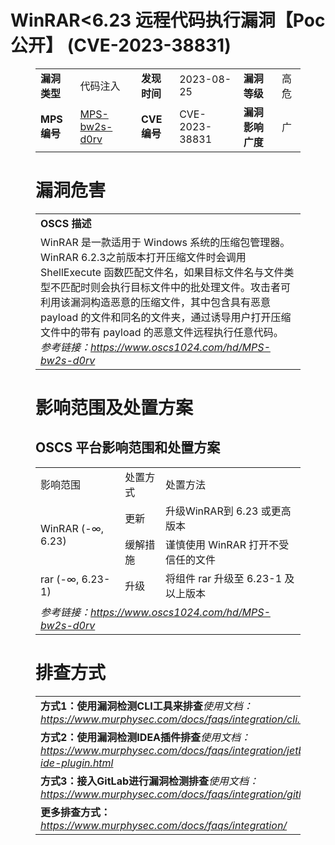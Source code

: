 # WinRAR<6.23 远程代码执行漏洞【Poc公开】 (CVE-2023-38831)
<figure class="wp-block-table">
    <table>
        <tbody>
        <tr>
            <td><strong>漏洞类型</strong></td>
            <td>代码注入</td>
            <td><strong>发现时间</strong></td>
            <td>2023-08-25</td>
            <td><strong>漏洞等级</strong></td>
            <td>高危</td>
        </tr>
        <tr>
            <td><strong>MPS编号</strong></td>
            <td><a href="https://www.oscs1024.com/hd/MPS-bw2s-d0rv">MPS-bw2s-d0rv</a></td>
            <td><strong>CVE编号</strong></td>
            <td>CVE-2023-38831</td>
            <td><strong>漏洞影响广度</strong></td>
            <td>广</td>
        </tr>
        </tbody>
    </table>
</figure>


<figure class="wp-block-table">
    <h1 class="wp-block-heading">漏洞危害</h1>
    <table>
        <tbody>
        <tr>
            <td><strong>OSCS 描述</strong></td>
        </tr>
        <tr>
            <td>WinRAR 是一款适用于 Windows 系统的压缩包管理器。
WinRAR 6.2.3之前版本打开压缩文件时会调用 ShellExecute 函数匹配文件名，如果目标文件名与文件类型不匹配时则会执行目标文件中的批处理文件。攻击者可利用该漏洞构造恶意的压缩文件，其中包含具有恶意 payload 的文件和同名的文件夹，通过诱导用户打开压缩文件中的带有 payload 的恶意文件远程执行任意代码。<br><em>参考链接：<a
                    href="https://www.oscs1024.com/hd/MPS-bw2s-d0rv">https://www.oscs1024.com/hd/MPS-bw2s-d0rv</a></em>
            </td>
        </tr>
        </tbody>
    </table>
</figure>


<figure class="wp-block-table alignleft">
    <h1 class="wp-block-heading">影响范围及处置方案</h1>
    <h2 class="wp-block-heading"><strong>OSCS</strong> <strong>平台影响范围和处置方案</strong></h2>
    <table>
        <tbody>
        <tr>
            <td>影响范围</td>
            <td>处置方式</td>
            <td>处置方法</td>
        </tr>
        <tr><td rowspan="2">WinRAR (-∞, 6.23)</td><td>更新</td><td>升级WinRAR到 6.23 或更高版本</td></tr><tr><td>缓解措施</td><td>谨慎使用 WinRAR 打开不受信任的文件</td></tr><tr><td rowspan="1">rar (-∞, 6.23-1)</td><td>升级</td><td>将组件 rar 升级至 6.23-1 及以上版本</td></tr>
        <tr>
            <td colspan="3"><em>参考链接：</em><em><a
                    href="https://www.oscs1024.com/hd/MPS-bw2s-d0rv">https://www.oscs1024.com/hd/MPS-bw2s-d0rv</a></em></td>
        </tr>
        </tbody>
    </table>
</figure>


<figure class="wp-block-table">
    <h1 class="wp-block-heading">排查方式</h1>
    <table>
        <tbody>
        <tr>
            <td><strong>方式1：使用漏洞检测CLI工具来排查</strong><em>使用文档：<a
                    href="https://www.murphysec.com/docs/faqs/integration/cli.html">https://www.murphysec.com/docs/faqs/integration/cli.html</a></em>
            </td>
        </tr>
        <tr>
            <td><strong>方式2：使用漏洞检测IDEA插件排查</strong><em>使用文档：<a
                    href="https://www.murphysec.com/docs/faqs/integration/jetbrains-ide-plugin.html">https://www.murphysec.com/docs/faqs/integration/jetbrains-ide-plugin.html</a></em>
            </td>
        </tr>
        <tr>
            <td><strong>方式3：接入GitLab进行漏洞检测排查</strong><em>使用文档：<a
                    href="https://www.murphysec.com/docs/faqs/integration/gitlab.html">https://www.murphysec.com/docs/faqs/integration/gitlab.html</a></em>
            </td>
        </tr>
        <tr>
            <td><strong>更多排查方式：</strong><em><a
                    href="https://www.murphysec.com/docs/faqs/integration/">https://www.murphysec.com/docs/faqs/integration/</a></em>
            </td>
        </tr>
        </tbody>
    </table>
</figure>